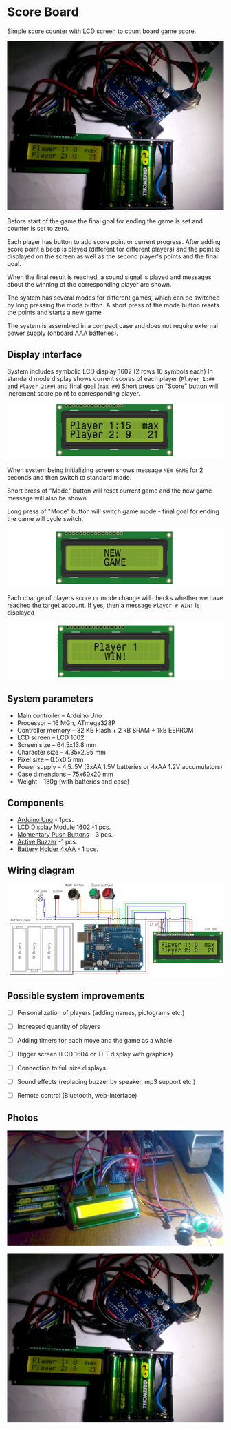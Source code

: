 # Score Board
Simple score counter with LCD screen to count board game score. 

![Score board in work](Pictures/ScoreBoard.InWork.jpg)

Before start of the game the final goal for ending the game is set and counter is set to zero.

Each player has button to add score point or current progress. After adding score point a beep is played (different for different players) and the point is displayed on the screen as well as the second player's points and the final goal.

When the final result is reached, a sound signal is played and messages about the winning of the corresponding player are shown.

The system has several modes for different games, which can be switched by long pressing the mode button. A short press of the mode button resets the points and starts a new game

The system is assembled in a compact case and does not require external power supply (onboard AAA batteries).

## Display interface

System includes symbolic LCD display 1602 (2 rows 16 symbols each)
In standard mode display shows current scores of each player (`Player 1:##` and `Player 2:##`) and final goal (`max ##`)
Short press on "Score" button will increment score point to corresponding player.

![Standard display example](Pictures/ScoreBoard.DispayInterface.jpg)

When system being initializing screen shows message `NEW GAME` for 2 seconds and then switch to standard mode.

Short press of "Mode" button will reset current game and the new game message will also be shown.

Long press of "Mode" button will switch game mode - final goal for ending the game  will cycle switch.

![New game mode](Pictures/ScoreBoard.NewGame.jpg)

Each change of players score or mode change will checks whether we have reached the target account. If yes, then a message `Player # WIN!`  is displayed

![New game mode](Pictures/ScoreBoard.PlayerWin.jpg)

## System parameters

* Main controller		– Arduino Uno 
* Processor 			– 16 MGh, ATmega328P
* Controller memory		– 32 KB Flash + 2 kB SRAM + 1kB EEPROM
* LCD screen			– LCD 1602
* Screen size			– 64.5x13.8 mm
* Character size		– 4.35x2.95 mm
* Pixel size			– 0.5x0.5 mm
* Power supply 			– 4,5..5V (3xAA 1.5V batteries or 4xAA 1.2V accumulators)
* Case dimensions		– 75x60x20 mm
* Weight				– 180g (with batteries and case)

## Components
* [Arduino Uno](https://amzn.to/3sd5Qp6)			- 1pcs.
* [LCD Display Module 1602 ](https://amzn.to/49DoVBJ )			-1 pcs.
* [Momentary Push Buttons](https://amzn.to/46ZHFt3) 		- 3 pcs.
* [Active Buzzer](https://amzn.to/3MyhrWm)			-1 pcs.
* [Battery Holder 4xAA ](https://amzn.to/3FNY345)	- 1 pcs.

## Wiring diagram

![Score board wiring diagram](Pictures/ScoreBoard.Wiring_diagram.jpg)

## Possible system improvements
- [ ] Personalization of players (adding names, pictograms etc.)
- [ ] Increased quantity of players
- [ ] Adding timers for each move and the game as a whole
- [ ] Bigger screen (LCD 1604 or TFT display with graphics)
- [ ] Connection to full size displays
- [ ] Sound effects (replacing buzzer by speaker, mp3 support etc.)
- [ ] Remote control (Bluetooth, web-interface)


## Photos

![Score board components assembled](Pictures/ScoreBoard.Components.jpg)

![Score board in work](Pictures/ScoreBoard.InWork.jpg)

